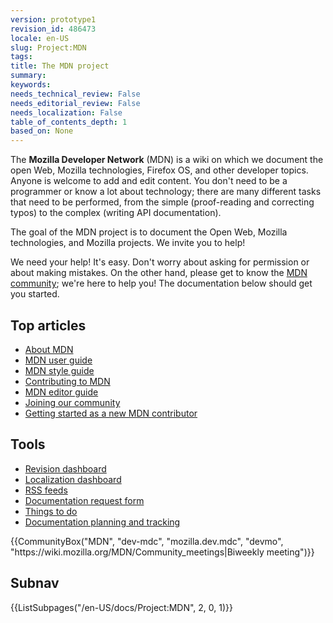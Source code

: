 ```yaml
---
version: prototype1
revision_id: 486473
locale: en-US
slug: Project:MDN
tags: 
title: The MDN project
summary: 
keywords: 
needs_technical_review: False
needs_editorial_review: False
needs_localization: False
table_of_contents_depth: 1
based_on: None
---
```

<p>The <strong>Mozilla Developer Network</strong> (MDN) is a wiki on which we document the open Web, Mozilla technologies, Firefox OS, and other developer topics. Anyone is welcome to add and edit content. You don't need to be a programmer or know a lot about technology; there are many different tasks that need to be performed, from the simple (proof-reading and correcting typos) to the complex (writing API documentation).</p>
<div class="summary">
 <p>The goal of the MDN project is to document the Open Web, Mozilla technologies, and Mozilla projects. We invite you to help!</p>
</div>
<p>We need your help! It's easy. Don't worry about asking for permission or about making mistakes. On the other hand, please get to know the <a href="/en-US/docs/Project:Community" title="/en-US/docs/Project:Community">MDN community</a>; we're here to help you! The documentation below should get you started.</p>
<div class="column-container">
 <div class="column-half">
  <h2 id="Top_articles">Top articles</h2>
  <ul>
   <li><a href="/en-US/docs/Project:MDN/About">About MDN</a></li>
   <li><a href="/en-US/docs/Project:MDN/User_guide">MDN user guide</a></li>
   <li><a href="/en-US/docs/Project:MDN/Style_guide">MDN style guide</a></li>
   <li><a href="/en-US/docs/Project:MDN/Contributing">Contributing to MDN</a></li>
   <li><a href="/en-US/docs/Project:MDN/Contributing/Editor_guide">MDN editor guide</a></li>
   <li><a href="/en-US/docs/Project:MDN/Contributing/Join_the_community">Joining our community</a></li>
   <li><a href="/en-US/docs/Project:MDN/Contributing/Getting_started">Getting started as a new MDN contributor</a></li>
  </ul>
 </div>
 <div class="column-half">
  <h2 id="Tools">Tools</h2>
  <ul>
   <li><a href="https://developer.mozilla.org/en-US/dashboards/revisions">Revision dashboard</a></li>
   <li><a href="https://developer.mozilla.org/en-US/dashboards/localization">Localization dashboard</a></li>
   <li><a href="/en-US/docs/Project:MDN/Tools/Feeds">RSS feeds</a></li>
   <li><a href="https://bugzilla.mozilla.org/form.doc">Documentation request form</a></li>
   <li><a href="/en-US/docs/Project:MDN/Things_to_do">Things to do</a></li>
   <li><a href="/en-US/docs/Project:MDN/Contributing/Planning">Documentation planning and tracking</a></li>
  </ul>
 </div>
</div>
<p>{{CommunityBox("MDN", "dev-mdc", "mozilla.dev.mdc", "devmo", "https://wiki.mozilla.org/MDN/Community_meetings|Biweekly meeting")}}</p>
<h2 id="Subnav">Subnav</h2>
<p>{{ListSubpages("/en-US/docs/Project:MDN", 2, 0, 1)}}</p>

